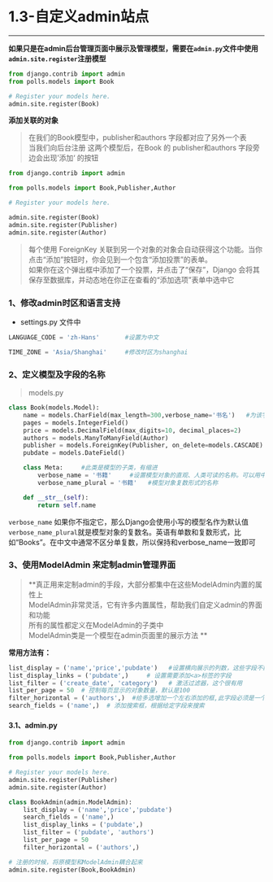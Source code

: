 # 1.3-自定义admin站点
---
**如果只是在admin后台管理页面中展示及管理模型，需要在`admin.py`文件中使用`admin.site.register`注册模型**
```python
from django.contrib import admin
from polls.models import Book

# Register your models here.
admin.site.register(Book)
```

**添加关联的对象**

>在我们的Book模型中，publisher和authors 字段都对应了另外一个表  
当我们向后台注册 这两个模型后，在Book 的 publisher和authors 字段旁边会出现’添加‘ 的按钮  

```python
from django.contrib import admin

from polls.models import Book,Publisher,Author

# Register your models here.

admin.site.register(Book)
admin.site.register(Publisher)
admin.site.register(Author)
```
>每个使用 ForeignKey 关联到另一个对象的对象会自动获得这个功能。当你点击“添加”按钮时，你会见到一个包含“添加投票”的表单。  
如果你在这个弹出框中添加了一个投票，并点击了“保存”，Django 会将其保存至数据库，并动态地在你正在查看的“添加选项”表单中选中它


### 1、修改admin时区和语言支持
* settings.py 文件中
```python
LANGUAGE_CODE = 'zh-Hans'       #设置为中文

TIME_ZONE = 'Asia/Shanghai'     #修改时区为shanghai

```


### 2、定义模型及字段的名称
> models.py

```python
class Book(models.Model):
    name = models.CharField(max_length=300,verbose_name='书名')   #为该字段取一个别名，用于在admin管理页面显示
    pages = models.IntegerField()
    price = models.DecimalField(max_digits=10, decimal_places=2)
    authors = models.ManyToManyField(Author)
    publisher = models.ForeignKey(Publisher, on_delete=models.CASCADE)
    pubdate = models.DateField()

    class Meta:     #此类是模型的子类，有缩进
        verbose_name = '书籍'     #设置模型对象的直观、人类可读的名称。可以用中文
        verbose_name_plural = '书籍'   #模型对象复数形式的名称

    def __str__(self):
        return self.name
```
`verbose_name` 如果你不指定它，那么Django会使用小写的模型名作为默认值  
`verbose_name_plural`就是模型对象的复数名。英语有单数和复数形式，比如“Books”。在中文中通常不区分单复数，所以保持和verbose_name一致即可


### 3、使用ModelAdmin 来定制admin管理界面
>**真正用来定制admin的手段，大部分都集中在这些ModelAdmin内置的属性上  
>ModelAdmin非常灵活，它有许多内置属性，帮助我们自定义admin的界面和功能  
>所有的属性都定义在ModelAdmin的子类中  
ModelAdmin类是一个模型在admin页面里的展示方法
**

**常用方法有：**
```python
list_display = ('name','price','pubdate')   #设置横向展示的列数，这些字段不能使用关联字段
list_display_links = ('pubdate',)     # 设置需要添加<a>标签的字段
list_filter = ('create_date', 'category')   # 激活过滤器，这个很有用
list_per_page = 50  # 控制每页显示的对象数量，默认是100
filter_horizontal = ('authors',)  #给多选增加一个左右添加的框,此字段必须是一个多对多字段
search_fields = ('name',)  # 添加搜索框，根据给定字段来搜索

```

#### 3.1、admin.py

```python
from django.contrib import admin

from polls.models import Book,Publisher,Author

# Register your models here.
admin.site.register(Publisher)
admin.site.register(Author)

class BookAdmin(admin.ModelAdmin):
    list_display = ('name','price','pubdate')
    search_fields = ('name',)
    list_display_links = ('pubdate',)
    list_filter = ('pubdate', 'authors')
    list_per_page = 50
    filter_horizontal = ('authors',)

# 注册的时候，将原模型和ModelAdmin耦合起来
admin.site.register(Book,BookAdmin)

```
